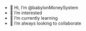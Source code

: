 - 👋 Hi, I’m @babylonMoneySystem
- 👀 I’m interested
- 🌱 I’m currently learning
- 💞️ I’m always looking to collaborate

<!---
babylonMoneySystem/babylonMoneySystem is a ✨ special ✨ repository because its `README.md` (this file) appears on your GitHub profile.
You can click the Preview link to take a look at your changes.
--->
